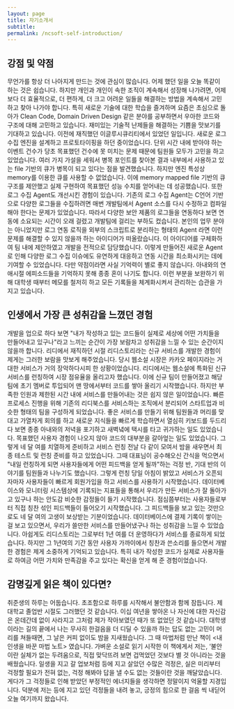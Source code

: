 ```yaml
---
layout: page
title: 자기소개서
subtitle: 
permalink: /ncsoft-self-introduction/
---
```


## 강점 및 약점

무언가를 항상 더 나아지게 만드는 것에 관심이 많습니다. 어제 했던 일을 오늘 똑같이 하는 것은 쉽습니다. 하지만 개인과 개인이 속한 조직이 계속해서 성장해 나가려면, 어제보다 더 효율적으로, 더 편하게, 더 크고 어려운 일들을 해결하는 방법을 계속해서 고민하고 찾아 나가야 합니다.
특히 새로운 기술에 대한 학습을 즐겨하며 요즘은 초심으로 돌아가 Clean Code, Domain Driven Design 같은 분야를 공부하면서 우아한 코드와 구조에 대해 고민하고 있습니다. 재미있는 기술적 난제들을 해결하는 기쁨을 맛보기를 기대하고 있습니다.
이전에 재직했던 이글루시큐리티에서 있었던 일입니다. 새로운 로그 수집 엔진을 설계하고 프로토타이핑을 하던 중이었습니다. 단위 시간 내에 받아야 하는 이벤트 건수가 당초 목표했던 건수에 못 미치는 문제 때문에 팀원들 모두가 고민을 하고 있었습니다. 여러 가지 가설을 세워서 병목 포인트를 찾아본 결과 내부에서 사용하고 있는 file 기반의 큐가 병목이 되고 있다는 점을 발견했습니다. 하지만 엔진 특성상 memory를 이용한 큐를 사용할 수 없었습니다. 이에 memory mapped file 기반의 큐 구조를 제안했고 실제 구현하여 목표했던 성능 수치를 얻어내는 데 성공했습니다.
또한 로그 수집 Agent도 개선시킨 경험이 있습니다. 기존의 로그 수집 Agent는 C언어 기반으로 다양한 로그들을 수집하려면 매번 개발팀에서 Agent 소스를 다시 수정하고 컴파일해야 한다는 문제가 있었습니다. 따라서 다양한 보안 제품의 로그들을 연동하다 보면 연동에 소요되는 시간이 오래 걸렸고 개발팀에 걸리는 부하도 컸습니다. 본인의 업무 분야는 아니었지만 로그 연동 로직을 외부의 스크립트로 분리하는 형태의 Agent 라면 이런 문제를 해결할 수 있지 않을까 하는 아이디어가 떠올랐습니다. 이 아이디어를 구체화하여 팀 내에 제안하였고 개발을 전적으로 담당했습니다. 이렇게 만들어진 새로운 Agent로 인해 다양한 로그 수집 이슈에도 유연하게 대응하고 연동 시간을 최소화시키는 데에 기여할 수 있었습니다.
다만 약점이라면 사실 기억력이 별로 좋지 않습니다. 아내와의 연애시절 에피소드들을 기억하지 못해 종종 혼이 나기도 합니다. 이런 부분을 보완하기 위해 대학생 때부터 메모를 철저히 하고 모든 기록들을 체계화시켜서 관리하는 습관을 가지고 있습니다.

## 인생에서 가장 큰 성취감을 느꼈던 경험

개발을 업으로 하다 보면 "내가 작성하고 있는 코드들이 실제로 세상에 어떤 가치들을 만들어내고 있구나"라고 느끼는 순간이 가장 보람차고 성취감을 느낄 수 있는 순간이지 않을까 합니다. 리디에서 재직하던 시절 리디스토리라는 신규 서비스를 개발한 경험이 제게는 그러한 보람을 맛보게 해주었습니다.
당시 웹소설 시장은 카카오 페이지라는 거대한 서비스가 거의 장악하다시피 한 상황이었습니다. 리디에서는 웹소설에 특화된 신규 서비스를 런칭하여 시장 점유율을 올리고자 했습니다. 이에 신규 팀이 만들어졌고 해당 팀에 초기 멤버로 투입되어 맨 땅에서부터 코드를 쌓아 올리기 시작했습니다. 하지만 부족한 인원과 제한된 시간 내에 서비스를 만들어내는 것은 쉽지 않은 일이었습니다. 빠른 프로세스 진행을 위해 기존의 리디북스를 서비스하는 조직에서 분리되어 스타트업과 비슷한 형태의 팀을 구성하게 되었습니다. 좋은 서비스를 만들기 위해 팀원들과 머리를 맞대고 가열차게 회의를 하고 새로운 지식들을 빠르게 학습하면서 열심히 키보드를 두드리다 보면 종종 아내와의 저녁을 포기하고 새벽녘에 택시를 타고 귀가하는 일도 있었습니다. 목표했던 사용자 경험이 나오지 않아 코드의 대부분을 갈아엎는 일도 있었습니다.
그렇게 네 달 여를 치열하게 준비하고 서비스 런칭 전날 다 같이 모여서 밤을 새우면서 최종 테스트 및 런칭 준비를 하고 있었습니다. 그때 대표님이 공수해오신 간식을 먹으면서 "내일 런칭하게 되면 사용자들에게 어떤 피드백을 얻게 될까"하는 걱정 반, 기대 반의 이야기를 팀원들과 나누기도 했습니다. 그렇게 런칭 당일 아침이 밝았고 서비스가 오픈되자마자 사용자들이 빠르게 회원가입을 하고 서비스를 사용하기 시작했습니다. 데이터베이스와 모니터링 시스템상에 기록되는 지표들을 통해서 우리가 만든 서비스가 잘 돌아가고 있구나 하는 안도감 비슷한 감정들이 들기 시작했습니다. 점심쯤부터는 사용자들로부터 직접 칭찬 섞인 피드백들이 들어오기 시작했습니다. 그 피드백들을 보고 있는 것만으로도 네 달 여의 고생이 보상받는 기분이었습니다. 데이터베이스에 결제 기록이 쌓이는 걸 보고 있으면서, 우리가 쓸만한 서비스를 만들어냈구나 하는 성취감을 느낄 수 있었습니다.
아쉽게도 리디스토리는 그로부터 1년 여를 더 운영하다가 서비스를 종료하게 되었습니다. 하지만 그 1년여의 기간 동안 사용자 가까이에서 칭찬과 쓴소리를 들으면서 개발한 경험은 제게 소중하게 기억되고 있습니다. 특히 내가 작성한 코드가 실제로 사용자들로 하여금 어떤 가치와 만족감을 주고 있다는 확신을 얻게 해 준 경험이었습니다.

## 감명깊게 읽은 책이 있다면?

취준생의 하루는 어둡습니다. 초조함으로 하루를 시작해서 불안함과 함께 잠듭니다. 제 대학교 졸업반 시절도 그러했던 것 같습니다. 이십 여년을 쌓아온 나 자신에 대한 자신감은 온데간데 없이 사라지고 그처럼 제가 작아보였던 때가 또 없었던 것 같습니다. 대학생이라는 길의 끝에서 나는 무사히 한걸음을 더 디딜 수 있을까 하는 답도 없는 고민이 머리를 쳐들때면, 그 날은 커피 없이도 밤을 지새웠습니다. 그 때 마법처럼 만난 책이 <내 인생을 바꾼 마법 노트> 였습니다. 가벼운 소설로 읽기 시작한 이 책에게서 저는, ‘불안이란 실체가 없는 두려움으로, 직접 맞닥뜨려 보면 겁먹었던 것보다 별 것 아니라는 것을 배웠습니다. 일생을 지고 갈 업보처럼 등에 지고 살았던 수많은 걱정은, 실은 미리부터 걱정할 필요가 전혀 없는, 걱정 해봐야 답을 낼 수도 없는 것들이란 것을 깨달았습니다. 게다가 그 걱정들로 인해 받았던 부정적인 에너지들을 생각하면 정말이지 억울할 지경입니다. 덕분에 저는 등에 지고 있던 걱정들을 내려 놓고, 긍정의 힘으로 한 걸음 씩 내딛어 오늘 여기까지 왔습니다.
